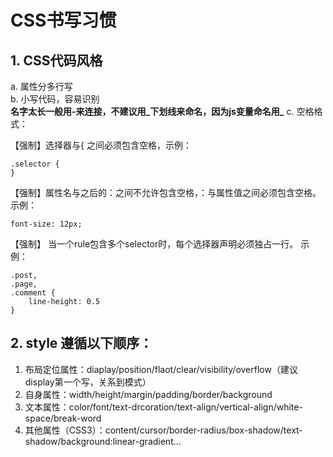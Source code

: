 # CSS书写习惯
## 1. CSS代码风格
a. 属性分多行写   
b. 小写代码，容易识别  
**名字太长一般用-来连接，不建议用_下划线来命名，因为js变量命名用_**
c. 空格格式：  

【强制】选择器与{ 之间必须包含空格，示例： 

    .selector {
    }
【强制】属性名与之后的：之间不允许包含空格，：与属性值之间必须包含空格。
示例：

    font-size: 12px;
【强制】 当一个rule包含多个selector时，每个选择器声明必须独占一行。
示例：

    .post,
    .page,
    .comment {
        line-height: 0.5
    }
## 2. style 遵循以下顺序：
1. 布局定位属性：diaplay/position/flaot/clear/visibility/overflow（建议display第一个写，关系到模式）
2. 自身属性：width/height/margin/padding/border/background
3. 文本属性：color/font/text-drcoration/text-align/vertical-align/white-space/break-word
4. 其他属性（CSS3）：content/cursor/border-radius/box-shadow/text-shadow/background:linear-gradient...      
